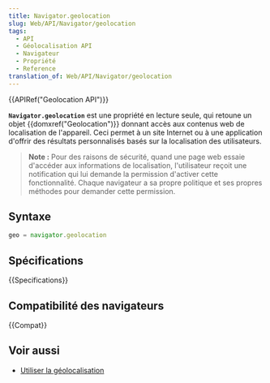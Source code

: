 ```yaml
---
title: Navigator.geolocation
slug: Web/API/Navigator/geolocation
tags:
  - API
  - Géolocalisation API
  - Navigateur
  - Propriété
  - Reference
translation_of: Web/API/Navigator/geolocation
---
```


{{APIRef("Geolocation API")}}

**`Navigator.geolocation`** est une propriété en lecture seule, qui retoune un objet {{domxref("Geolocation")}} donnant accès aux contenus web de localisation de l'appareil. Ceci permet à un site Internet ou à une application d'offrir des résultats personnalisés basés sur la localisation des utilisateurs.

> **Note :** Pour des raisons de sécurité, quand une page web essaie d'accéder aux informations de localisation, l'utilisateur reçoit une notification qui lui demande la permission d'activer cette fonctionnalité. Chaque navigateur a sa propre politique et ses propres méthodes pour demander cette permission.

## Syntaxe

```js
geo = navigator.geolocation
```

## Spécifications

{{Specifications}}

## Compatibilité des navigateurs

{{Compat}}

## Voir aussi

- [Utiliser la géolocalisation](/fr/docs/WebAPI/Using_geolocation)
